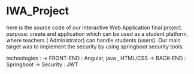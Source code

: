 # IWA_Project
here is the source code of our Interactive Web Application final project.
purpose: create and application which can be used as a student platform, where teachers ( Administrator) can handle students (users). Our main target was to implement the security by using 
springboot security tools.

technologies :
-> FRONT-END : Angular, java , HTML/CSS
-> BACK-END : Springboot 
-> Security : JWT
